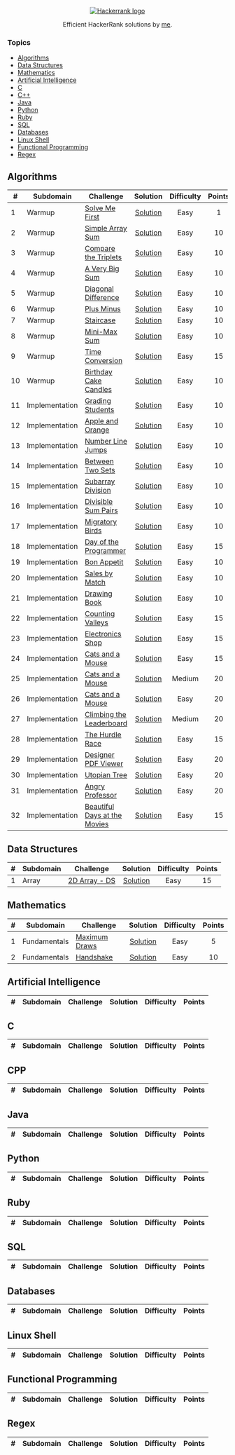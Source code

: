 <p align="center"><a href="https://www.hackerrank.com/algorodev"><img src="https://i0.wp.com/gradsingames.com/wp-content/uploads/2016/05/856771_668224053197841_1943699009_o.png" alt="Hackerrank logo"></a></p>
<p align="center">Efficient HackerRank solutions by <a href="https://www.hackerrank.com/algorodev">me</a>.</p>

### Topics

- [Algorithms](#algorithms)
- [Data Structures](#data-structures)
- [Mathematics](#mathematics)
- [Artificial Intelligence](#artificial-intelligence)
- [C](#c)
- [C++](#cpp)
- [Java](#java)
- [Python](#python)
- [Ruby](#ruby)
- [SQL](#sql)
- [Databases](#databases)
- [Linux Shell](#linux-shell)
- [Functional Programming](#functional-programming)
- [Regex](#regex)

## Algorithms

| #  | Subdomain      | Challenge                                                                                          |                                                                       Solution                                                                        | Difficulty | Points |
|----|----------------|----------------------------------------------------------------------------------------------------|:-----------------------------------------------------------------------------------------------------------------------------------------------------:|:----------:|:------:|
| 1  | Warmup         | [Solve Me First](https://www.hackerrank.com/challenges/solve-me-first)                             |             [Solution](https://github.com/algorodev/hackerrank-challenges/blob/master/algorithms/warmup/solve-me-first/solve-me-first.js)             |    Easy    |   1    |
| 2  | Warmup         | [Simple Array Sum](https://www.hackerrank.com/challenges/simple-array-sum)                         |           [Solution](https://github.com/algorodev/hackerrank-challenges/blob/master/algorithms/warmup/simple-array-sum/simple-array-sum.js)           |    Easy    |   10   |
| 3  | Warmup         | [Compare the Triplets](https://www.hackerrank.com/challenges/compare-the-triplets)                 |       [Solution](https://github.com/algorodev/hackerrank-challenges/blob/master/algorithms/warmup/compare-the-triplets/compare-the-triplets.js)       |    Easy    |   10   |
| 4  | Warmup         | [A Very Big Sum](https://www.hackerrank.com/challenges/a-very-big-sum)                             |   [Solution](https://github.com/algorodev/hackerrank-challenges/blob/master/algorithms/warmup/a-very-big-sum/a-very-big-sumdiagonal-difference.js)    |    Easy    |   10   |
| 5  | Warmup         | [Diagonal Difference](https://www.hackerrank.com/challenges/diagonal-difference)                   |        [Solution](https://github.com/algorodev/hackerrank-challenges/blob/master/algorithms/warmup/diagonal-difference/diagonal-difference.js)        |    Easy    |   10   |
| 6  | Warmup         | [Plus Minus](https://www.hackerrank.com/challenges/plus-minus)                                     |                 [Solution](https://github.com/algorodev/hackerrank-challenges/blob/master/algorithms/warmup/plus-minus/plus-minus.js)                 |    Easy    |   10   |
| 7  | Warmup         | [Staircase](https://www.hackerrank.com/challenges/staircase)                                       |                  [Solution](https://github.com/algorodev/hackerrank-challenges/blob/master/algorithms/warmup/staircase/staircase.js)                  |    Easy    |   10   |
| 8  | Warmup         | [Mini-Max Sum](https://www.hackerrank.com/challenges/mini-max-sum)                                 |               [Solution](https://github.com/algorodev/hackerrank-challenges/blob/master/algorithms/warmup/mini-max-sum/mini-max-sum.js)               |    Easy    |   10   |
| 9  | Warmup         | [Time Conversion](https://www.hackerrank.com/challenges/time-conversion)                           |            [Solution](https://github.com/algorodev/hackerrank-challenges/blob/master/algorithms/warmup/time-conversion/time-conversion.js)            |    Easy    |   15   |
| 10 | Warmup         | [Birthday Cake Candles](https://www.hackerrank.com/challenges/birthday-cake-candles)               |      [Solution](https://github.com/algorodev/hackerrank-challenges/blob/master/algorithms/warmup/birthday-cake-candles/birthday-cake-candles.js)      |    Easy    |   10   |
| 11 | Implementation | [Grading Students](https://www.hackerrank.com/challenges/grading)                                  |       [Solution](https://github.com/algorodev/hackerrank-challenges/blob/master/algorithms/implementation/grading-students/grading-students.js)       |    Easy    |   10   |
| 12 | Implementation | [Apple and Orange](https://www.hackerrank.com/challenges/apple-and-orange)                         |   [Solution](https://github.com/algorodev/hackerrank-challenges/blob/master/algorithms/implementation/apple-and-orange/count-apples-and-oranges.js)   |    Easy    |   10   |
| 13 | Implementation | [Number Line Jumps](https://www.hackerrank.com/challenges/number-line-jumps)                       |          [Solution](https://github.com/algorodev/hackerrank-challenges/blob/master/algorithms/implementation/number-line-jumps/kangaroo.js)           |    Easy    |   10   |
| 14 | Implementation | [Between Two Sets](https://www.hackerrank.com/challenges/between-two-sets)                         |         [Solution](https://github.com/algorodev/hackerrank-challenges/blob/master/algorithms/implementation/between-two-sets/get-total-x.js)          |    Easy    |   10   |
| 15 | Implementation | [Subarray Division](https://www.hackerrank.com/challenges/the-birthday-bar)                        |          [Solution](https://github.com/algorodev/hackerrank-challenges/blob/master/algorithms/implementation/subarray-division/birthday.js)           |    Easy    |   10   |
| 16 | Implementation | [Divisible Sum Pairs](https://www.hackerrank.com/challenges/divisible-sum-pairs)                   |    [Solution](https://github.com/algorodev/hackerrank-challenges/blob/master/algorithms/implementation/divisible-sum-pairs/divisible-sum-pairs.js)    |    Easy    |   10   |
| 17 | Implementation | [Migratory Birds](https://www.hackerrank.com/challenges/migratory-birds)                           |        [Solution](https://github.com/algorodev/hackerrank-challenges/blob/master/algorithms/implementation/migratory-birds/migratory-birds.js)        |    Easy    |   10   |
| 18 | Implementation | [Day of the Programmer](https://www.hackerrank.com/challenges/day-of-the-programmer)               |    [Solution](https://github.com/algorodev/hackerrank-challenges/blob/master/algorithms/implementation/day-of-the-programmer/day-of-programmer.js)    |    Easy    |   15   |
| 19 | Implementation | [Bon Appetit](https://www.hackerrank.com/challenges/bon-appetit)                                   |           [Solution](https://github.com/algorodev/hackerrank-challenges/blob/master/algorithms/implementation/bill-division/bon-appetit.js)           |    Easy    |   10   |
| 20 | Implementation | [Sales by Match](https://www.hackerrank.com/challenges/sock-merchant)                              |         [Solution](https://github.com/algorodev/hackerrank-challenges/blob/master/algorithms/implementation/sales-by-match/sock-merchant.js)          |    Easy    |   10   |
| 21 | Implementation | [Drawing Book](https://www.hackerrank.com/challenges/drawing-book)                                 |            [Solution](https://github.com/algorodev/hackerrank-challenges/blob/master/algorithms/implementation/drawing-book/page-count.js)            |    Easy    |   10   |
| 22 | Implementation | [Counting Valleys](https://www.hackerrank.com/challenges/counting-valleys)                         |       [Solution](https://github.com/algorodev/hackerrank-challenges/blob/master/algorithms/implementation/counting-valleys/counting-valleys.js)       |    Easy    |   15   |
| 23 | Implementation | [Electronics Shop](https://www.hackerrank.com/challenges/electronics-shop)                         |       [Solution](https://github.com/algorodev/hackerrank-challenges/blob/master/algorithms/implementation/electronics-shop/get-money-spent.js)        |    Easy    |   15   |
| 24 | Implementation | [Cats and a Mouse](https://www.hackerrank.com/challenges/cats-and-a-mouse)                         |        [Solution](https://github.com/algorodev/hackerrank-challenges/blob/master/algorithms/implementation/cats-and-a-mouse/cats-and-mouse.js)        |    Easy    |   15   |
| 25 | Implementation | [Cats and a Mouse](https://www.hackerrank.com/challenges/magic-square-forming)                     |  [Solution](https://github.com/algorodev/hackerrank-challenges/blob/master/algorithms/implementation/forming-a-magic-square/forming-magic-square.js)  |   Medium   |   20   |
| 26 | Implementation | [Cats and a Mouse](https://www.hackerrank.com/challenges/picking-numbers)                          |        [Solution](https://github.com/algorodev/hackerrank-challenges/blob/master/algorithms/implementation/picking-numbers/picking-numbers.js)        |    Easy    |   20   |
| 27 | Implementation | [Climbing the Leaderboard](https://www.hackerrank.com/challenges/climbing-the-leaderboard)         | [Solution](https://github.com/algorodev/hackerrank-challenges/blob/master/algorithms/implementation/climbing-the-leaderboard/climbing-leaderboard.js) |   Medium   |   20   |
| 28 | Implementation | [The Hurdle Race](https://www.hackerrank.com/challenges/the-hurdle-race)                           |          [Solution](https://github.com/algorodev/hackerrank-challenges/blob/master/algorithms/implementation/the-hurdle-race/hurdle-race.js)          |    Easy    |   15   |
| 29 | Implementation | [Designer PDF Viewer](https://www.hackerrank.com/challenges/designer-pdf-viewer)                   |    [Solution](https://github.com/algorodev/hackerrank-challenges/blob/master/algorithms/implementation/designer-pdf-viewer/designer-pdf-viewer.js)    |    Easy    |   20   |
| 30 | Implementation | [Utopian Tree](https://www.hackerrank.com/challenges/utopian-tree)                                 |           [Solution](https://github.com/algorodev/hackerrank-challenges/blob/master/algorithms/implementation/utopian-tree/utopian-tree.js)           |    Easy    |   20   |
| 31 | Implementation | [Angry Professor](https://www.hackerrank.com/challenges/angry-professor)                           |        [Solution](https://github.com/algorodev/hackerrank-challenges/blob/master/algorithms/implementation/angry-professor/angry-professor.js)        |    Easy    |   20   |
| 32 | Implementation | [Beautiful Days at the Movies](https://www.hackerrank.com/challenges/beautiful-days-at-the-movies) |  [Solution](https://github.com/algorodev/hackerrank-challenges/blob/master/algorithms/implementation/beautiful-days-at-the-movies/beautiful-days.js)  |    Easy    |   15   |

## Data Structures

| # | Subdomain | Challenge                                                       |                                                            Solution                                                            | Difficulty | Points |
|---|-----------|-----------------------------------------------------------------|:------------------------------------------------------------------------------------------------------------------------------:|:----------:|:------:|
| 1 | Array     | [2D Array - DS](https://www.hackerrank.com/challenges/2d-array) | [Solution](https://github.com/algorodev/hackerrank-challenges/blob/master/data-structures/arrays/2d-array-ds/hourglass-sum.js) |    Easy    |   15   |

## Mathematics

| # | Subdomain    | Challenge                                                            |                                                              Solution                                                              | Difficulty | Points |
|---|--------------|----------------------------------------------------------------------|:----------------------------------------------------------------------------------------------------------------------------------:|:----------:|:------:|
| 1 | Fundamentals | [Maximum Draws](https://www.hackerrank.com/challenges/maximum-draws) | [Solution](https://github.com/algorodev/hackerrank-challenges/blob/master/mathematics/fundamentals/maximum-draws/maximum-draws.js) |    Easy    |   5    |
| 2 | Fundamentals | [Handshake](https://www.hackerrank.com/challenges/handshake)         |     [Solution](https://github.com/algorodev/hackerrank-challenges/blob/master/mathematics/fundamentals/handshake/handshake.js)     |    Easy    |   10   |

## Artificial Intelligence

| # | Subdomain | Challenge | Solution | Difficulty | Points |
|---|-----------|-----------|:--------:|:----------:|:------:|

## C

| # | Subdomain | Challenge | Solution | Difficulty | Points |
|---|-----------|-----------|:--------:|:----------:|:------:|

## CPP

| # | Subdomain | Challenge | Solution | Difficulty | Points |
|---|-----------|-----------|:--------:|:----------:|:------:|

## Java

| # | Subdomain | Challenge | Solution | Difficulty | Points |
|---|-----------|-----------|:--------:|:----------:|:------:|

## Python

| # | Subdomain | Challenge | Solution | Difficulty | Points |
|---|-----------|-----------|:--------:|:----------:|:------:|

## Ruby

| # | Subdomain | Challenge | Solution | Difficulty | Points |
|---|-----------|-----------|:--------:|:----------:|:------:|

## SQL

| # | Subdomain | Challenge | Solution | Difficulty | Points |
|---|-----------|-----------|:--------:|:----------:|:------:|

## Databases

| # | Subdomain | Challenge | Solution | Difficulty | Points |
|---|-----------|-----------|:--------:|:----------:|:------:|

## Linux Shell

| # | Subdomain | Challenge | Solution | Difficulty | Points |
|---|-----------|-----------|:--------:|:----------:|:------:|

## Functional Programming

| # | Subdomain | Challenge | Solution | Difficulty | Points |
|---|-----------|-----------|:--------:|:----------:|:------:|

## Regex

| # | Subdomain | Challenge | Solution | Difficulty | Points |
|---|-----------|-----------|:--------:|:----------:|:------:|
